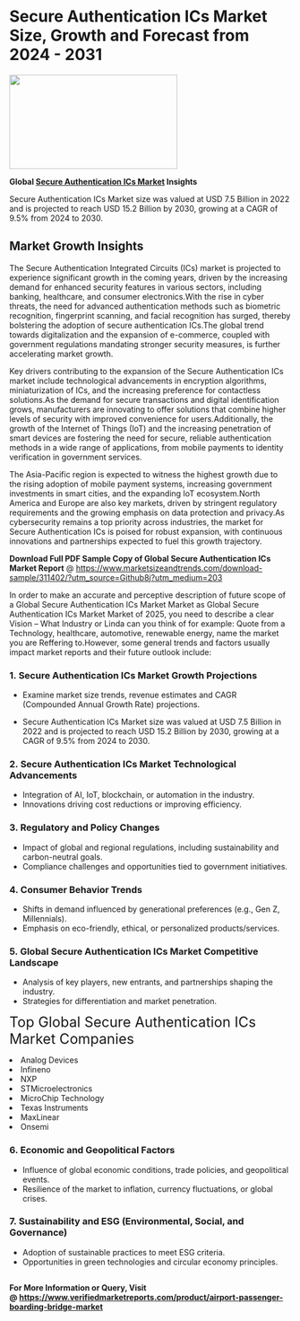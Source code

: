 <H1>Secure Authentication ICs Market Size, Growth and Forecast from 2024 - 2031</H1><img class="aligncenter size-medium wp-image-584254" src="https://thirdeyenews.in/wp-content/uploads/2024/09/Global-Market-Research-300x168.jpeg" alt="" width="300" height="168" /><p><strong>Global&nbsp;<a href="https://www.marketsizeandtrends.com/download-sample/311402/?utm_source=Github8j?utm_medium=203">Secure Authentication ICs Market</a> Insights</strong></p><p>Secure Authentication ICs Market size was valued at USD 7.5 Billion in 2022 and is projected to reach USD 15.2 Billion by 2030, growing at a CAGR of 9.5% from 2024 to 2030.</p><p><h2>Market Growth Insights</h2> <p>The Secure Authentication Integrated Circuits (ICs) market is projected to experience significant growth in the coming years, driven by the increasing demand for enhanced security features in various sectors, including banking, healthcare, and consumer electronics.With the rise in cyber threats, the need for advanced authentication methods such as biometric recognition, fingerprint scanning, and facial recognition has surged, thereby bolstering the adoption of secure authentication ICs.The global trend towards digitalization and the expansion of e-commerce, coupled with government regulations mandating stronger security measures, is further accelerating market growth.</p> <p>Key drivers contributing to the expansion of the Secure Authentication ICs market include technological advancements in encryption algorithms, miniaturization of ICs, and the increasing preference for contactless solutions.As the demand for secure transactions and digital identification grows, manufacturers are innovating to offer solutions that combine higher levels of security with improved convenience for users.Additionally, the growth of the Internet of Things (IoT) and the increasing penetration of smart devices are fostering the need for secure, reliable authentication methods in a wide range of applications, from mobile payments to identity verification in government services.</p> <p>The Asia-Pacific region is expected to witness the highest growth due to the rising adoption of mobile payment systems, increasing government investments in smart cities, and the expanding IoT ecosystem.North America and Europe are also key markets, driven by stringent regulatory requirements and the growing emphasis on data protection and privacy.As cybersecurity remains a top priority across industries, the market for Secure Authentication ICs is poised for robust expansion, with continuous innovations and partnerships expected to fuel this growth trajectory.</p> <p><span class=""><strong>Download Full PDF Sample Copy of Global Secure Authentication ICs Market Report</strong> @ <a href="https://www.marketsizeandtrends.com/download-sample/311402/?utm_source=Github8j?utm_medium=203" target="_blank">https://www.marketsizeandtrends.com/download-sample/311402/?utm_source=Github8j?utm_medium=203</a></span></p><p>In order to make an accurate and perceptive description of future scope of a Global&nbsp;Secure Authentication ICs Market Market as Global&nbsp;Secure Authentication ICs Market Market of 2025, you need to describe a clear Vision &ndash; What Industry or Linda can you think of for example: Quote from a Technology, healthcare, automotive, renewable energy, name the market you are Reffering to.However, some general trends and factors usually impact market reports and their future outlook include:</p><h3>1.&nbsp;<strong>Secure Authentication ICs Market Growth Projections</strong></h3><ul><li>Examine market size trends, revenue estimates and CAGR (Compounded Annual Growth Rate) projections.</li><li><p>Secure Authentication ICs Market size was valued at USD 7.5 Billion in 2022 and is projected to reach USD 15.2 Billion by 2030, growing at a CAGR of 9.5% from 2024 to 2030.</p></li></ul><h3>2.&nbsp;<strong>Secure Authentication ICs Market Technological Advancements</strong></h3><ul><li>Integration of AI, IoT, blockchain, or automation in the industry.</li><li>Innovations driving cost reductions or improving efficiency.</li></ul><h3>3.&nbsp;<strong>Regulatory and Policy Changes</strong></h3><ul><li>Impact of global and regional regulations, including sustainability and carbon-neutral goals.</li><li>Compliance challenges and opportunities tied to government initiatives.</li></ul><h3>4.&nbsp;<strong>Consumer Behavior Trends</strong></h3><ul><li>Shifts in demand influenced by generational preferences (e.g., Gen Z, Millennials).</li><li>Emphasis on eco-friendly, ethical, or personalized products/services.</li></ul><h3>5.&nbsp;<strong>Global Secure Authentication ICs Market Competitive Landscape</strong></h3><ul><li>Analysis of key players, new entrants, and partnerships shaping the industry.</li><li>Strategies for differentiation and market penetration.</li></ul><p data-pm-slice="1 1 []"><span style="color: inherit; font-family: inherit; font-size: 25px;">Top Global Secure Authentication ICs Market Companies</span></p><div class="" data-test-id=""><p><li>Analog Devices</li><li> Infineno</li><li> NXP</li><li> STMicroelectronics</li><li> MicroChip Technology</li><li> Texas Instruments</li><li> MaxLinear</li><li> Onsemi</li></p></div><h3>6.&nbsp;<strong>Economic and Geopolitical Factors</strong></h3><ul><li>Influence of global economic conditions, trade policies, and geopolitical events.</li><li>Resilience of the market to inflation, currency fluctuations, or global crises.</li></ul><h3>7.&nbsp;<strong>Sustainability and ESG (Environmental, Social, and Governance)</strong></h3><ul><li>Adoption of sustainable practices to meet ESG criteria.</li><li>Opportunities in green technologies and circular economy principles.</li></ul><h2><strong style="font-size: 14px;">For More Information or Query, Visit @&nbsp;</strong><a style="background-color: #ffffff; font-size: 14px;" href="https://www.marketsizeandtrends.com/report/secure-authentication-ics-market/" target="_blank">https://www.verifiedmarketreports.com/product/airport-passenger-boarding-bridge-market</a></h2>